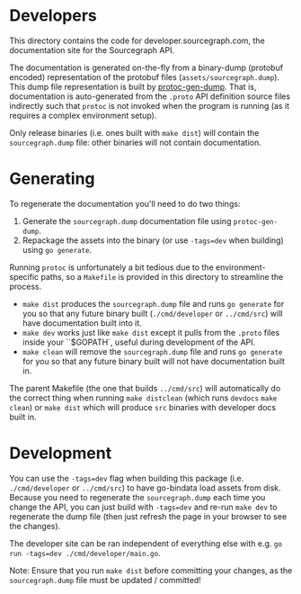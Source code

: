 # Developers

This directory contains the code for developer.sourcegraph.com, the documentation site for the Sourcegraph API.

The documentation is generated on-the-fly from a binary-dump (protobuf encoded) representation of the protobuf files (`assets/sourcegraph.dump`). This dump file representation is built by [protoc-gen-dump](https://sourcegraph.com/sourcegraph/prototools). That is, documentation is auto-generated from the `.proto` API definition source files indirectly such that `protoc` is not invoked when the program is running (as it requires a complex environment setup).

Only release binaries (i.e. ones built with `make dist`) will contain the `sourcegraph.dump` file: other binaries will not contain documentation.

# Generating

To regenerate the documentation you'll need to do two things:

1. Generate the `sourcegraph.dump` documentation file using `protoc-gen-dump`.
2. Repackage the assets into the binary (or use `-tags=dev` when building) using `go generate`.

Running `protoc` is unfortunately a bit tedious due to the environment-specific paths, so a `Makefile` is provided in this directory to streamline the process.

- `make dist` produces the `sourcegraph.dump` file and runs `go generate` for you so that any future binary built (`./cmd/developer` or `../cmd/src`) will have documentation built into it.
- `make dev` works just like `make dist` except it pulls from the `.proto` files inside your ``$GOPATH`, useful during development of the API.
- `make clean` will remove the `sourcegraph.dump` file and runs `go generate` for you so that any future binary built will not have documentation built in.

The parent Makefile (the one that builds `../cmd/src`) will automatically do the correct thing when running `make distclean` (which runs `devdocs` `make clean`) or `make dist` which will produce `src` binaries with developer docs built in.

# Development

You can use the `-tags=dev` flag when building this package (i.e. `./cmd/developer` or `../cmd/src`) to have go-bindata load assets from disk. Because you need to regenerate the `sourcegraph.dump` each time you change the API, you can just build with `-tags=dev` and re-run `make dev` to regenerate the dump file (then just refresh the page in your browser to see the changes).

The developer site can be ran independent of everything else with e.g. `go run -tags=dev ./cmd/developer/main.go`.

Note: Ensure that you run `make dist` before committing your changes, as the `sourcegraph.dump` file must be updated / committed!
